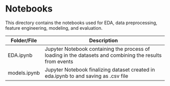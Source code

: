 # Notebooks

This directory contains the notebooks used for EDA, data preprocessing, feature engineering, modeling, and evaluation.

| Folder/File | Description |
| ---- | ----------- |
| EDA.ipynb | Jupyter Notebook containing the process of loading in the datasets and combining the results from events |
| models.ipynb | Jupyter Notebook finalizing dataset created in eda.ipynb to and saving as .csv file |


